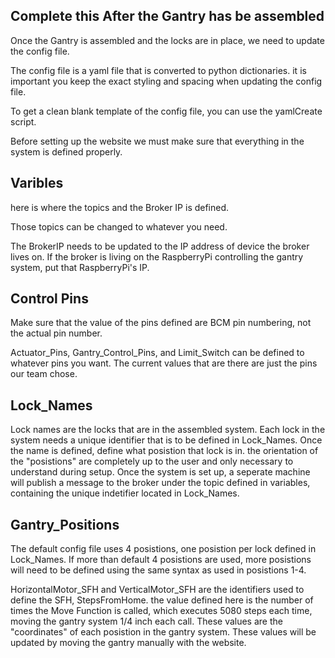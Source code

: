 Complete this After the Gantry has be assembled
--

Once the Gantry is assembled and the locks are in place, we need to update the config file. 

The config file is a yaml file that is converted to python dictionaries. it is important you keep the exact styling and spacing when updating the config file.

To get a clean blank template of the config file, you can use the yamlCreate script. 

Before setting up the website we must make sure that everything in the system is defined properly. 

Varibles
--
here is where the topics and the Broker IP is defined. 

Those topics can be changed to whatever you need. 

The BrokerIP needs to be updated to the IP address of device the broker lives on. If the broker is living on the RaspberryPi controlling the gantry system, put that RaspberryPi's IP.

Control Pins
-

Make sure that the value of the pins defined are BCM pin numbering, not the actual pin number.

Actuator_Pins, Gantry_Control_Pins, and Limit_Switch can be defined to whatever pins you want. The current values that are there are just the pins our team chose. 

Lock_Names
-
Lock names are the locks that are in the assembled system. Each lock in the system needs a unique identifier that is to be defined in Lock_Names. 
Once the name is defined, define what posistion that lock is in. the orientation of the "posistions" are completely up to the user and only necessary to understand during setup. Once the system is set up, a seperate machine will publish a message to the broker under the topic defined in variables, containing the unique indetifier located in Lock_Names. 

Gantry_Positions
-
The default config file uses 4 posistions, one posistion per lock defined in Lock_Names.
If more than default 4 posistions are used, more posistions will need to be defined using the same syntax as used in posistions 1-4. 

HorizontalMotor_SFH and VerticalMotor_SFH are the identifiers used to define the SFH, StepsFromHome. the value defined here is the number of times the Move Function is called, which executes 5080 steps each time, moving the gantry system 1/4 inch each call. These values are the "coordinates" of each posistion in the gantry system. These values will be updated by moving the gantry manually with the website. 


